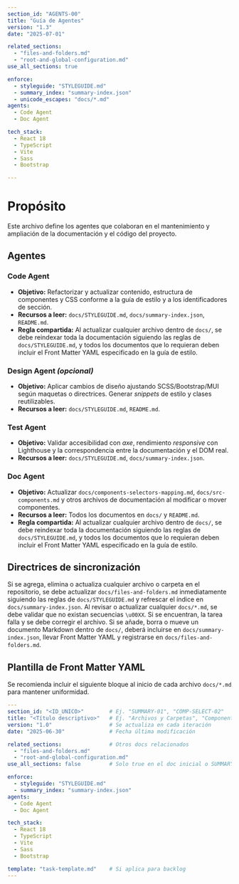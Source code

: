 ```yaml
---
section_id: "AGENTS-00"
title: "Guía de Agentes"
version: "1.3"
date: "2025-07-01"

related_sections:
  - "files-and-folders.md"
  - "root-and-global-configuration.md"
use_all_sections: true

enforce:
  - styleguide: "STYLEGUIDE.md"
  - summary_index: "summary-index.json"
  - unicode_escapes: "docs/*.md"
agents:
  - Code Agent
  - Doc Agent

tech_stack:
  - React 18
  - TypeScript
  - Vite
  - Sass
  - Bootstrap

---
```


# Propósito
Este archivo define los agentes que colaboran en el mantenimiento y ampliación de la documentación y el código del proyecto.

## Agentes

### Code Agent
- **Objetivo:** Refactorizar y actualizar contenido, estructura de componentes y CSS conforme a la guía de estilo y a los identificadores de sección.
- **Recursos a leer:** `docs/STYLEGUIDE.md`, `docs/summary-index.json`, `README.md`.
- **Regla compartida:** Al actualizar cualquier archivo dentro de `docs/`, se debe reindexar toda la documentación siguiendo las reglas de `docs/STYLEGUIDE.md`, y todos los documentos que lo requieran deben incluir el Front Matter YAML especificado en la guía de estilo.

### Design Agent *(opcional)*
- **Objetivo:** Aplicar cambios de diseño ajustando SCSS/Bootstrap/MUI según maquetas o directrices. Generar *snippets* de estilo y clases reutilizables.
- **Recursos a leer:** `docs/STYLEGUIDE.md`, `README.md`.

### Test Agent
- **Objetivo:** Validar accesibilidad con *axe*, rendimiento *responsive* con Lighthouse y la correspondencia entre la documentación y el DOM real.
- **Recursos a leer:** `docs/STYLEGUIDE.md`, `docs/summary-index.json`.

### Doc Agent
- **Objetivo:** Actualizar `docs/components-selectors-mapping.md`, `docs/src-components.md` y otros archivos de documentación al modificar o mover componentes.
- **Recursos a leer:** Todos los documentos en `docs/` y `README.md`.
- **Regla compartida:** Al actualizar cualquier archivo dentro de `docs/`, se debe reindexar toda la documentación siguiendo las reglas de `docs/STYLEGUIDE.md`, y todos los documentos que lo requieran deben incluir el Front Matter YAML especificado en la guía de estilo.

## Directrices de sincronización
Si se agrega, elimina o actualiza cualquier archivo o carpeta en el repositorio, se debe actualizar `docs/files-and-folders.md` inmediatamente siguiendo las reglas de `docs/STYLEGUIDE.md` y refrescar el índice en `docs/summary-index.json`.
Al revisar o actualizar cualquier `docs/*.md`, se debe validar que no existan secuencias `\u00XX`. Si se encuentran, la tarea falla y se debe corregir el archivo.
Si se añade, borra o mueve un documento Markdown dentro de `docs/`, deberá incluirse en `docs/summary-index.json`, llevar Front Matter YAML y registrarse en `docs/files-and-folders.md`.

## Plantilla de Front Matter YAML
Se recomienda incluir el siguiente bloque al inicio de cada archivo `docs/*.md` para mantener uniformidad.

```yaml
---
section_id: "<ID_UNICO>"        # Ej. "SUMMARY-01", "COMP-SELECT-02"
title: "<Título descriptivo>"   # Ej. "Archivos y Carpetas", "Componentes Compartidos"
version: "1.0"                  # Se actualiza en cada iteración
date: "2025-06-30"              # Fecha última modificación

related_sections:               # Otros docs relacionados
  - "files-and-folders.md"
  - "root-and-global-configuration.md"
use_all_sections: false         # Solo true en el doc inicial o SUMMARY-00

enforce:
  - styleguide: "STYLEGUIDE.md"
  - summary_index: "summary-index.json"
agents:
  - Code Agent
  - Doc Agent

tech_stack:
  - React 18
  - TypeScript
  - Vite
  - Sass
  - Bootstrap

template: "task-template.md"    # Si aplica para backlog
---
```
